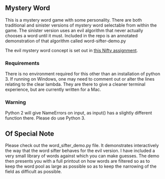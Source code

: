## Mystery Word

This is a mystery word game with some personality.  There are both traditional and sinister versions of mystery word selectable from within the game.  The sinister version uses an evil algorithm that never actually chooses a word until it must.  Included in the repo is an annotated demonstration of that algorithm called word-sifter-demo.py

The evil mystery word concept is set out in [this Nifty assignment](http://nifty.stanford.edu/2011/schwarz-evil-hangman/).  

### Requirements
There is no environment required for this other than an installation of python 3.  If running on Windows, one may need to comment out or alter the lines relating to the clear lambda.  They are there to give a cleaner terminal experience, but are currently written for a Mac.  

### Warning

Python 2 will give NameErrors on input, as input() has a slightly different function there.  Please do use Python 3.

## Of Special Note

Please check out the word_sifter_demo.py file.  It demonstrates interactively the way that the word sifter behaves for the evil version.  I have included a very small library of words against which you can make guesses.  The demo then presents you with a full printout on how words are filtered so as to keep the word pool as large as possible so as to keep the narrowing of the field as difficult as possible.
